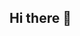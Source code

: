 ## Hi there 👋

<!--
**Saianjaniuppala/Saianjaniuppala** is a ✨ _special_ ✨ repository because its `README.md` (this file) appears on your GitHub profile.

Here are some ideas to get you started:

- 🔭 I’m currently working on ...Data Science
- 🌱 I’m currently learning ...AI
- 👯 I’m looking to collaborate on ...
- 🤔 I’m looking for help with ...
- 💬 Ask me about ...any projects of mine
- 📫 How to reach me: ...
- 😄 Pronouns: ...she/her
- ⚡ Fun fact: ...
-->

